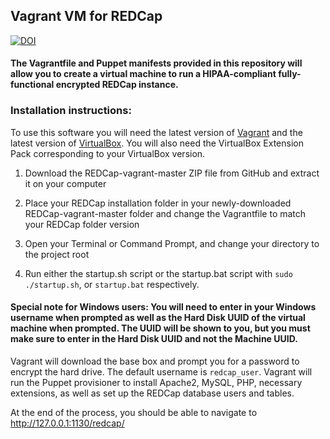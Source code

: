 ## Vagrant VM for REDCap
[![DOI](https://zenodo.org/badge/DOI/10.5281/zenodo.814023.svg)](http://dx.doi.org/10.5281/zenodo.814023)

#### The Vagrantfile and Puppet manifests provided in this repository will allow you to create a virtual machine to run a HIPAA-compliant fully-functional encrypted REDCap instance.

### Installation instructions:
To use this software you will need the latest version of [Vagrant](https://www.vagrantup.com/downloads.html) and the 
latest version of [VirtualBox](https://www.virtualbox.org/wiki/Downloads). You will also need the VirtualBox Extension Pack corresponding to your VirtualBox version.

1. Download the REDCap-vagrant-master ZIP file from GitHub and extract it on your computer

2. Place your REDCap installation folder in your newly-downloaded REDCap-vagrant-master folder and change the Vagrantfile to match your REDCap folder version

3. Open your Terminal or Command Prompt, and change your directory to the project root 

4. Run either the startup.sh script or the startup.bat script with `sudo ./startup.sh`, or `startup.bat` respectively.

#### Special note for Windows users: You will need to enter in your Windows username when prompted as well as the Hard Disk UUID of the virtual machine when prompted. The UUID will be shown to you, but you must make sure to enter in the Hard Disk UUID and not the Machine UUID.

Vagrant will download the base box and prompt you for a password to encrypt the hard drive. The default username is `redcap_user`. Vagrant will run the Puppet provisioner to install Apache2, MySQL, PHP, necessary extensions, as well as set up the REDCap database users and tables.

At the end of the process, you should be able to navigate to http://127.0.0.1:1130/redcap/
